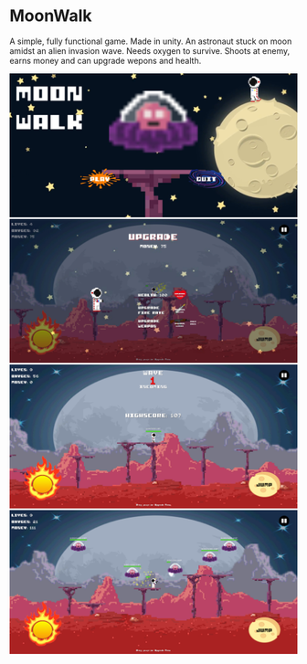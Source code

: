 # MoonWalk
A simple, fully functional game. Made in unity.
An astronaut stuck on moon amidst an alien invasion wave. Needs oxygen to survive. Shoots at enemy, earns money and can upgrade wepons and health.

![](Image1.jpg)
![](Image2.jpg)
![](Image3.jpg)
![](Image4.jpg)
